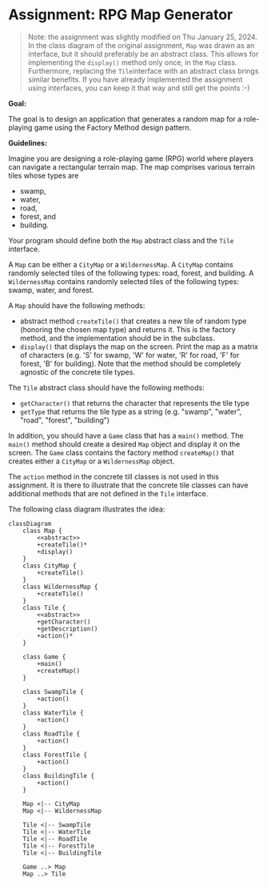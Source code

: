 # Assignment: RPG Map Generator

> Note: the assignment was slightly modified on Thu January 25, 2024. In the class diagram of the original assignment, `Map` was drawn as an interface, but it should preferably be an abstract class. This allows for implementing the `display()` method only once, in the `Map` class. Furthermore, replacing the `Tile`interface with an abstract class brings similar benefits. If you have already implemented the assignment using interfaces, you can keep it that way and still get the points :-)


**Goal:**

The goal is to design an application that generates a random map for a role-playing game using the Factory Method design pattern.

**Guidelines:**

Imagine you are designing a role-playing game (RPG) world where players can navigate a rectangular terrain map. The map comprises various terrain tiles whose types are
- swamp,
- water,
- road,
- forest, and
- building.

Your program should define both the `Map` abstract class and the `Tile` interface.

A `Map` can be either a `CityMap` or a `WildernessMap`. A `CityMap`
contains randomly selected tiles of the following types: road, forest, and building. A `WildernessMap` contains randomly selected tiles of the following types: swamp, water, and forest.

A `Map` should have the following methods:
- abstract method `createTile()` that creates a new tile of random type (honoring the chosen map type) and returns it. This is the factory method, and the implementation should be in the subclass.
- `display()` that displays the map on the screen. Print the map as a matrix of characters (e.g. 'S' for swamp, 'W' for water, 'R' for road, 'F' for forest, 'B' for building). Note that the method should be completely agnostic of the concrete tile types.

The `Tile` abstract class should have the following methods:
- `getCharacter()` that returns the character that represents the tile type
- `getType` that returns the tile type as a string (e.g. "swamp", "water", "road", "forest", "building")

In addition, you should have a `Game` class that has a `main()` method. The `main()` method should create a desired `Map` object and display it on the screen. The `Game` class contains the factory method `createMap()` that creates either a `CityMap` or a `WildernessMap` object.

The `action` method in the concrete till classes is not used in this assignment. It is there to illustrate that the concrete tile classes can have additional methods that are not defined in the `Tile` interface.

The following class diagram illustrates the idea:

```mermaid
classDiagram
    class Map {
        <<abstract>>
        +createTile()*
        +display()
    }
    class CityMap {
        +createTile()
    }
    class WildernessMap {
        +createTile()
    }
    class Tile {
        <<abstract>>
        +getCharacter()
        +getDescription()
        +action()*
    }

    class Game {
        +main()
        +createMap()
    }
    
    class SwampTile {
        +action()
    }
    class WaterTile {
        +action()
    }
    class RoadTile {
        +action()
    }
    class ForestTile {
        +action()
    }
    class BuildingTile {
        +action()
    }
    
    Map <|-- CityMap
    Map <|-- WildernessMap
    
    Tile <|-- SwampTile
    Tile <|-- WaterTile
    Tile <|-- RoadTile
    Tile <|-- ForestTile
    Tile <|-- BuildingTile
    
    Game ..> Map
    Map ..> Tile
    
```


